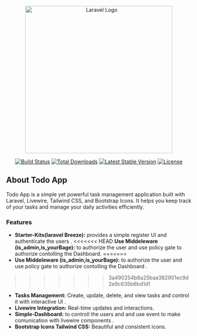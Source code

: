 <p align="center"><a href="https://laravel.com" target="_blank"><img src="https://d1hdtc0tbqeghx.cloudfront.net/wp-content/uploads/2020/07/27141257/laravel-livewire.jpg" width="400" alt="Laravel Logo"></a></p>
<p align="center">
    <a href="https://github.com/laravel/framework/actions"><img src="https://github.com/laravel/framework/workflows/tests/badge.svg" alt="Build Status"></a>
    <a href="https://packagist.org/packages/laravel/framework"><img src="https://img.shields.io/packagist/dt/laravel/framework" alt="Total Downloads"></a>
    <a href="https://packagist.org/packages/laravel/framework"><img src="https://img.shields.io/packagist/v/laravel/framework" alt="Latest Stable Version"></a>
    <a href="https://packagist.org/packages/laravel/framework"><img src="https://img.shields.io/packagist/l/laravel/framework" alt="License"></a>
</p>

## About Todo App

Todo App is a simple yet powerful task management application built with Laravel, Livewire, Tailwind CSS, and Bootstrap Icons. It helps you keep track of your tasks and manage your daily activities efficiently.

### Features

-   **Starter-Kits(laravel Breeze):** provides a simple register UI and authenticate the users .
<<<<<<< HEAD
    **Use Middeleware (is_admin,is_yourBage):** to authorize the user and use policy gate to authorize contolling the Dashboard.
=======
-   **Use Middeleware (is_admin,is_yourBage):** to authorize the user and use policy gate to authorize contolling the Dashboard .
>>>>>>> 3a490254b8a25baa382901ec9d2e9c635b6bd1d1
-   **Tasks Management:** Create, update, delete, and view tasks and control it with interactive UI .
-   **Livewire Integration:** Real-time updates and interactions.
-    **Simple-Dashboard:** to controll the users and and use event to make comunication with livewire components .
-   **Bootstrap Icons Tailwind CSS:** Beautiful and consistent icons.
